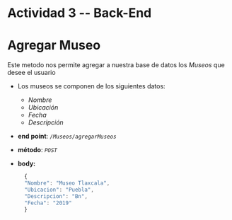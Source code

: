 # Actividad 3 -- Back-End

# **Agregar Museo** 
Este metodo nos permite agregar a nuestra base de datos los *Museos* que desee el usuario
* Los museos se componen de los siguientes datos: 
   * *Nombre*
   * *Ubicación*
   * *Fecha*
   * *Descripción* 
* **end point**: *`/Museos/agregarMuseos`*
* **método**: *`POST`*
* **body:**

  ```javascript
    {
    "Nombre": "Museo Tlaxcala",
    "Ubicacion": "Puebla",
    "Descripcion": "Bn",
    "Fecha": "2019"
    }
  ```
